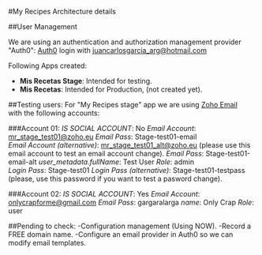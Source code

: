#My Recipes Architecture details



##User Management

We are using an authentication and authorization management provider "Auth0":
[Auth0](https://manage.auth0.com/welcome/)
login with juancarlosgarcia_arg@hotmail.com

Following Apps created:

 - **Mis Recetas Stage**: Intended for testing.
 - **Mis Recetas**: Intended for Production, (not created yet).

##Testing users:
For "My Recipes stage" app we are using [Zoho Email](https://www.zoho.eu/mail/)     
with the following accounts:

###Account 01:
*IS SOCIAL ACCOUNT*: No
*Email Account*: mr_stage_test01@zoho.eu
*Email Pass*: Stage-test01-email    
*Email Account (alternative)*: mr_stage_test01_alt@zoho.eu  (please use this email account to test an email account change).
*Email Pass*: Stage-test01-email-alt
*user_metadata.fullName*: Test User
*Role*: admin    
*Login Pass*: Stage-test01
*Login Pass (alternative)*: Stage-test01-testpass    (please, use this password if you want to test a pasword change).

###Account 02:
*IS SOCIAL ACCOUNT*: Yes
*Email Account*: onlycrapforme@gmail.com
*Email Pass*: gargaralarga
*name*: Only Crap
*Role*: user

##Pending to check:
-Configuration management (Using NOW).
-Record a FREE domain name.
-Configure an email provider in Auth0 so we can modify email templates.




